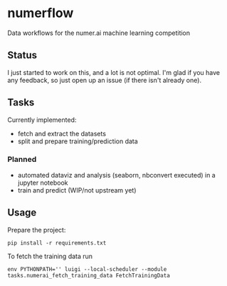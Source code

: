 # numerflow
Data workflows for the numer.ai machine learning competition

## Status
I just started to work on this, and a lot is not optimal. I'm glad if you have
any feedback, so just open up an issue (if there isn't already one).

## Tasks
Currently implemented:
* fetch and extract the datasets
* split and prepare training/prediction data

### Planned
* automated dataviz and analysis (seaborn, nbconvert executed) in a jupyter
notebook
* train and predict (WIP/not upstream yet)

## Usage
Prepare the project:
```
pip install -r requirements.txt
```

To fetch the training data run
```
env PYTHONPATH='' luigi --local-scheduler --module tasks.numerai_fetch_training_data FetchTrainingData
```

